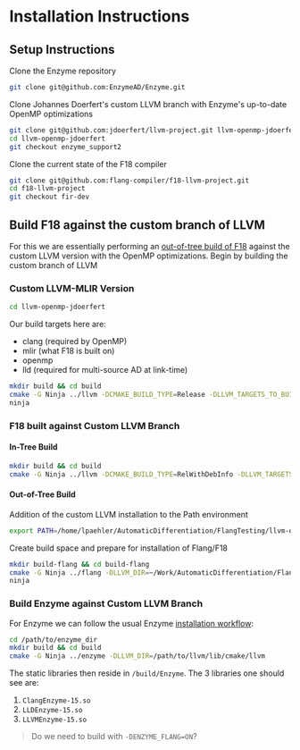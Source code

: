 # Installation Instructions

## Setup Instructions

Clone the Enzyme repository

```bash
git clone git@github.com:EnzymeAD/Enzyme.git
```

Clone Johannes Doerfert's custom LLVM branch with Enzyme's up-to-date OpenMP optimizations

```bash
git clone git@github.com:jdoerfert/llvm-project.git llvm-openmp-jdoerfert
cd llvm-openmp-jdoerfert
git checkout enzyme_support2
```

Clone the current state of the F18 compiler

```bash
git clone git@github.com:flang-compiler/f18-llvm-project.git
cd f18-llvm-project
git checkout fir-dev
```

## Build F18 against the custom branch of LLVM

For this we are essentially performing an [out-of-tree build of F18](https://github.com/flang-compiler/f18-llvm-project/blob/fir-dev/flang/README.md) against the custom LLVM version with the OpenMP optimizations. Begin by building the custom branch of LLVM 

### Custom LLVM-MLIR Version

```bash
cd llvm-openmp-jdoerfert
```

Our build targets here are:

- clang (required by OpenMP)
- mlir (what F18 is built on)
- openmp
- lld (required for multi-source AD at link-time)

```bash
mkdir build && cd build
cmake -G Ninja ../llvm -DCMAKE_BUILD_TYPE=Release -DLLVM_TARGETS_TO_BUILD=X86 -DLLVM_ENABLE_PROJECTS="clang;mlir;openmp;lld" -DCMAKE_CXX_STANDARD=17 -DLLVM_BUILD_UTILS=On -DLLVM_INSTALL_UTILS=On -DLLVM_ENABLE_PLUGINS=On
ninja
```

### F18 built against Custom LLVM Branch

#### In-Tree Build

```bash
mkdir build && cd build
cmake -G Ninja ../llvm -DCMAKE_BUILD_TYPE=RelWithDebInfo -DLLVM_TARGETS_TO_BUILD=X86 -DLLVM_ENABLE_PROJECTS="clang;flang;mlir;openmp" -DCMAKE_CXX_STANDARD=17 -DLLVM_BUILD_TOOLS=On -DLLVM_INSTALL_UTILS=On -DLLVM_ENABLE_PLUGINS=On
```


#### Out-of-Tree Build

Addition of the custom LLVM installation to the Path environment

```bash
export PATH=/home/lpaehler/AutomaticDifferentiation/FlangTesting/llvm-openmp-jdoerfert/build/bin:$PATH
```

Create build space and prepare for installation of Flang/F18

```bash
mkdir build-flang && cd build-flang
cmake -G Ninja ../flang -DLLVM_DIR=~/Work/AutomaticDifferentiation/FlangTesting/llvm-openmp-jdoerfert/build/lib/cmake/llvm -DCMAKE_BUILD_TYPE=RelWithDebInfo -DLLVM_TARGETS_TO_BUILD=X86 -DCLANG_DIR=~/Work/AutomaticDifferentiation/FlangTesting/llvm-openmp-jdoerfert/build/lib/cmake/clang
ninja
```

### Build Enzyme against Custom LLVM Branch

For Enzyme we can follow the usual Enzyme [installation workflow](https://enzyme.mit.edu/Installation/):

```bash
cd /path/to/enzyme_dir
mkdir build && cd build
cmake -G Ninja ../enzyme -DLLVM_DIR=/path/to/llvm/lib/cmake/llvm
```

The static libraries then reside in `/build/Enzyme`. The 3 libraries one should see are:

1. `ClangEnzyme-15.so`
2. `LLDEnzyme-15.so`
3. `LLVMEnzyme-15.so`

> Do we need to build with `-DENZYME_FLANG=ON`?

